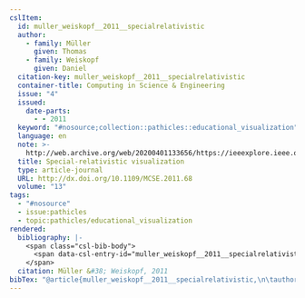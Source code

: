 ```yaml
---
cslItem:
  id: muller_weiskopf__2011__specialrelativistic
  author:
    - family: Müller
      given: Thomas
    - family: Weiskopf
      given: Daniel
  citation-key: muller_weiskopf__2011__specialrelativistic
  container-title: Computing in Science & Engineering
  issue: "4"
  issued:
    date-parts:
      - - 2011
  keyword: "#nosource;collection::pathicles::educational_visualization"
  language: en
  note: >-
    http://web.archive.org/web/20200401133656/https://ieeexplore.ieee.org/document/5931490/
  title: Special-relativistic visualization
  type: article-journal
  URL: http://dx.doi.org/10.1109/MCSE.2011.68
  volume: "13"
tags:
  - "#nosource"
  - issue:pathicles
  - topic:pathicles/educational_visualization
rendered:
  bibliography: |-
    <span class="csl-bib-body">
      <span data-csl-entry-id="muller_weiskopf__2011__specialrelativistic" class="csl-entry">Müller, T., &#38; Weiskopf, D. 2011. Special-relativistic visualization. <i>Computing in Science &#38; Engineering</i>, <i>13</i>(4). <a href='http://dx.doi.org/10.1109/MCSE.2011.68'>http://dx.doi.org/10.1109/MCSE.2011.68</a></span>
    </span>
  citation: Müller &#38; Weiskopf, 2011
bibTex: "@article{muller_weiskopf__2011__specialrelativistic,\n\tauthor = {M{\\\" u}ller, Thomas and Weiskopf, Daniel},\n\tjournal = {Computing in Science & Engineering},\n\tnumber = {4},\n\tyear = {2011},\n\tnote = {http://web.archive.org/web/20200401133656/https://ieeexplore.ieee.org/document/5931490/},\n\ttitle = {Special-relativistic visualization},\n\thowpublished = {http://dx.doi.org/10.1109/MCSE.2011.68},\n\tvolume = {13},\n}\n\n"
---
```

